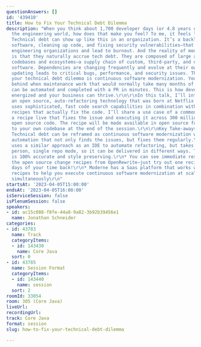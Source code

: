 ```yaml
---
questionAnswers: []
id: '439410'
title: How to Fix Your Technical Debt Dilemma
description: "When you think about 1,700 developer days (or 4.8 years of time) in
  the engineering world, how does that make you feel? To me, it feels like infinity.
  Technical debt can show up like this in an organization. It’s a backlog of issues—migrating
  software, cleaning up code, and fixing security vulnerabilities—that can paralyze
  engineering organizations and lead to burnout. And the reality of modern applications
  is that they naturally accrue tech debt. They are composed of large and diverse
  codebases and ecosystems—a supply chain of custom, third-party, and open source
  software. Dependencies are changing frequently and evolve at their own pace. Not
  updating leads to critical bugs, performance, and security issues. The key to fixing
  your technical debt dilemma is continuous software modernization. You’ll never get
  behind when maintenance work that would normally take many months of manual effort
  can be automated and completed with a PR in minutes. This is how developers stay
  energized and your business can thrive.\r\n\r\nIn this talk, I’ll introduce OpenRewrite,
  an open source, auto-refactoring technology that was born at Netflix in 2016. It
  uses sophisticated, fast code search capabilities in combination with powerful change
  recipes that actually fix the code. I’ll share a use case of a common issue remediation—running
  a recipe live that fixes the issue and executing it across 300 million lines of
  open source code. The recipe will be made available in open source for you to apply
  to your own codebase at the end of the session.\r\n\r\nKey Take-aways:\r\n\r\n*
  Technical debt can be reframed as continuous software modernization with robust
  automation that not only finds the issues, but fixes them regularly.\r\n* OpenRewrite
  uses a similar approach as an IDE to automate refactoring, but takes it out of single
  person, single repo mode, so it can be delivered in different ways. The refactoring
  is 100% accurate and style preserving.\r\n* You can see immediate results using
  the open source change recipes from OpenRewrite—just try out one recipe and get
  days of your time back!\r\n* Moderne has a Saas platform that works with OpenRewrite
  recipes to help you execute continuous software modernization at scale—across repositories
  simultaneously\r\n"
startsAt: '2023-04-05T15:00:00'
endsAt: '2023-04-05T16:00:00'
isServiceSession: false
isPlenumSession: false
speakers:
- id: ac15c088-f8fe-44a8-9a82-3b92b39456e1
  name: Jonathan Schneider
categories:
- id: 43783
  name: Track
  categoryItems:
  - id: 143430
    name: Core Java
  sort: 0
- id: 43785
  name: Session Format
  categoryItems:
  - id: 143440
    name: session
  sort: 2
roomId: 33054
room: 305 (Core Java)
liveUrl: 
recordingUrl: 
track: Core Java
format: session
slug: how-to-fix-your-technical-debt-dilemma

---
```

